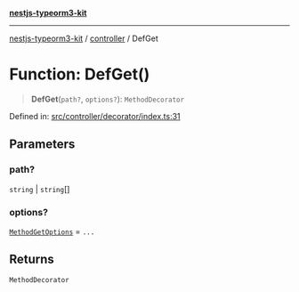 [**nestjs-typeorm3-kit**](../../README.md)

***

[nestjs-typeorm3-kit](../../README.md) / [controller](../README.md) / DefGet

# Function: DefGet()

> **DefGet**(`path?`, `options?`): `MethodDecorator`

Defined in: [src/controller/decorator/index.ts:31](https://github.com/x302502/nestjs-typeorm3-kit/blob/313e27f27be24cb76b799a33cc27551fc0070682/src/controller/decorator/index.ts#L31)

## Parameters

### path?

`string` | `string`[]

### options?

[`MethodGetOptions`](../../@types/classes/MethodGetOptions.md) = `...`

## Returns

`MethodDecorator`
